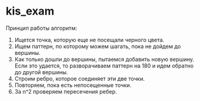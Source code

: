 # kis_exam
Принцип работы алгоритм:
1. Ищется точка, которую еще не посещали черного цвета.
2. Ищем паттерн, по которому можем шагать, пока не дойдем до вершины.
3. Как только дошли до вершины, пытаемся добавить новую вершину. Если это удается, то разворачиваем паттерн на 180 и идем обратно до другой вершины.
4. Строим ребро, которое соединяет эти две точки.
5. Повторяем, пока есть непосещенные точки.
6. За n^2 проверяем пересечения ребер.
